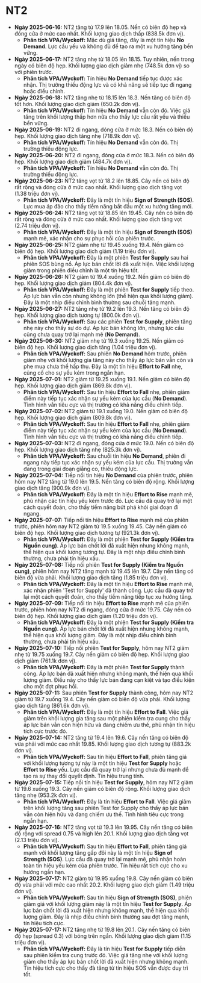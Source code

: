 # NT2

-   **Ngày 2025-06-16:** NT2 tăng từ 17.9 lên 18.05. Nến có biên độ hẹp và đóng cửa ở mức cao nhất. Khối lượng giao dịch thấp (838.5k đơn vị).
    -   **Phân tích VPA/Wyckoff:** Mặc dù giá tăng, đây là một tín hiệu **No Demand**. Lực cầu yếu và không đủ để tạo ra một xu hướng tăng bền vững.
-   **Ngày 2025-06-17:** NT2 tăng nhẹ từ 18.05 lên 18.15. Tuy nhiên, nến trong ngày có biên độ hẹp. Khối lượng giao dịch giảm nhẹ (748.5k đơn vị) so với phiên trước.
    -   **Phân tích VPA/Wyckoff:** Tín hiệu **No Demand** tiếp tục được xác nhận. Thị trường thiếu động lực và có khả năng sẽ tiếp tục đi ngang hoặc điều chỉnh.
-   **Ngày 2025-06-18:** NT2 tăng nhẹ từ 18.15 lên 18.3. Nến tăng có biên độ tốt hơn. Khối lượng giao dịch giảm (650.2k đơn vị).
    -   **Phân tích VPA/Wyckoff:** Tín hiệu **No Demand** vẫn còn đó. Việc giá tăng trên khối lượng thấp hơn nữa cho thấy lực cầu rất yếu và thiếu bền vững.
- **Ngày 2025-06-19:** NT2 đi ngang, đóng cửa ở mức 18.3. Nến có biên độ hẹp. Khối lượng giao dịch tăng nhẹ (718.9k đơn vị).
    - **Phân tích VPA/Wyckoff:** Tín hiệu **No Demand** vẫn còn đó. Thị trường thiếu động lực.
- **Ngày 2025-06-20:** NT2 đi ngang, đóng cửa ở mức 18.3. Nến có biên độ hẹp. Khối lượng giao dịch giảm (484.7k đơn vị).
    - **Phân tích VPA/Wyckoff:** Tín hiệu **No Demand** vẫn còn đó. Thị trường thiếu động lực.
- **Ngày 2025-06-23:** NT2 tăng vọt từ 18.2 lên 18.85. Cây nến có biên độ rất rộng và đóng cửa ở mức cao nhất. Khối lượng giao dịch tăng vọt (1.38 triệu đơn vị).
    - **Phân tích VPA/Wyckoff:** Đây là một tín hiệu **Sign of Strength (SOS)**. Lực mua áp đảo cho thấy tiềm năng bắt đầu một xu hướng tăng mới.
- **Ngày 2025-06-24:** NT2 tăng vọt từ 18.85 lên 19.45. Cây nến có biên độ rất rộng và đóng cửa ở mức cao nhất. Khối lượng giao dịch tăng vọt (2.74 triệu đơn vị).
    - **Phân tích VPA/Wyckoff:** Đây là một tín hiệu **Sign of Strength (SOS)** mạnh mẽ, xác nhận cho sự phục hồi của phiên trước.
- **Ngày 2025-06-25:** NT2 giảm nhẹ từ 19.45 xuống 19.4. Nến giảm có biên độ hẹp. Khối lượng giao dịch giảm (1.19 triệu đơn vị).
    - **Phân tích VPA/Wyckoff:** Đây là một phiên **Test for Supply** sau hai phiên SOS bùng nổ. Áp lực bán chốt lời đã xuất hiện. Việc khối lượng giảm trong phiên điều chỉnh là một tín hiệu tốt.
- **Ngày 2025-06-26:** NT2 giảm từ 19.4 xuống 19.2. Nến giảm có biên độ hẹp. Khối lượng giao dịch giảm (804.4k đơn vị).
    - **Phân tích VPA/Wyckoff:** Đây là một phiên **Test for Supply** tiếp theo. Áp lực bán vẫn còn nhưng không lớn (thể hiện qua khối lượng giảm). Đây là một nhịp điều chỉnh bình thường sau chuỗi tăng mạnh.
- **Ngày 2025-06-27:** NT2 tăng nhẹ từ 19.2 lên 19.3. Nến tăng có biên độ hẹp. Khối lượng giao dịch tương tự (800.0k đơn vị).
    - **Phân tích VPA/Wyckoff:** Sau các phiên **Test for Supply**, phiên tăng nhẹ này cho thấy sự do dự. Áp lực bán không lớn, nhưng lực cầu cũng chưa quay trở lại mạnh mẽ (**No Demand**).
- **Ngày 2025-06-30:** NT2 giảm nhẹ từ 19.3 xuống 19.25. Nến giảm có biên độ hẹp. Khối lượng giao dịch tăng (1.04 triệu đơn vị).
    - **Phân tích VPA/Wyckoff:** Sau phiên **No Demand** hôm trước, phiên giảm nhẹ với khối lượng gia tăng này cho thấy áp lực bán vẫn còn và phe mua chưa thể hấp thụ. Đây là một tín hiệu **Effort to Fall** nhẹ, củng cố cho sự yếu kém trong ngắn hạn.
- **Ngày 2025-07-01:** NT2 giảm từ 19.25 xuống 19.1. Nến giảm có biên độ hẹp. Khối lượng giao dịch giảm (869.8k đơn vị).
    - **Phân tích VPA/Wyckoff:** Sau tín hiệu **Effort to Fall** nhẹ, phiên giảm điểm này tiếp tục xác nhận sự yếu kém của lực cầu (**No Demand**). Tình hình vẫn tiêu cực và thị trường có khả năng điều chỉnh tiếp.
- **Ngày 2025-07-02:** NT2 giảm từ 19.1 xuống 19.0. Nến giảm có biên độ hẹp. Khối lượng giao dịch giảm (809.8k đơn vị).
    - **Phân tích VPA/Wyckoff:** Sau tín hiệu **Effort to Fall** nhẹ, phiên giảm điểm này tiếp tục xác nhận sự yếu kém của lực cầu (**No Demand**). Tình hình vẫn tiêu cực và thị trường có khả năng điều chỉnh tiếp.
- **Ngày 2025-07-03:** NT2 đi ngang, đóng cửa ở mức 19.0. Nến có biên độ hẹp. Khối lượng giao dịch tăng nhẹ (825.3k đơn vị).
    - **Phân tích VPA/Wyckoff:** Sau chuỗi tín hiệu **No Demand**, phiên đi ngang này tiếp tục xác nhận sự yếu kém của lực cầu. Thị trường vẫn đang trong giai đoạn giằng co, thiếu động lực.
- **Ngày 2025-07-04:** Tiếp nối tín hiệu **No Demand** của phiên trước, phiên hôm nay NT2 tăng từ 19.0 lên 19.5. Nến tăng có biên độ rộng. Khối lượng giao dịch tăng (900.9k đơn vị).
    - **Phân tích VPA/Wyckoff:** Đây là một tín hiệu **Effort to Rise** mạnh mẽ, phủ nhận các tín hiệu yếu kém trước đó. Lực cầu đã quay trở lại một cách quyết đoán, cho thấy tiềm năng bứt phá khỏi giai đoạn đi ngang.
- **Ngày 2025-07-07:** Tiếp nối tín hiệu **Effort to Rise** mạnh mẽ của phiên trước, phiên hôm nay NT2 giảm từ 19.5 xuống 19.45. Cây nến giảm có biên độ hẹp. Khối lượng giao dịch tương tự (921.3k đơn vị).
    - **Phân tích VPA/Wyckoff:** Đây là một phiên **Test for Supply (Kiểm tra Nguồn cung)**. Áp lực bán chốt lời đã xuất hiện nhưng không mạnh, thể hiện qua khối lượng tương tự. Đây là một nhịp điều chỉnh bình thường, chưa phải tín hiệu xấu.
- **Ngày 2025-07-08:** Tiếp nối phiên **Test for Supply (Kiểm tra Nguồn cung)**, phiên hôm nay NT2 tăng mạnh từ 19.45 lên 19.7. Cây nến tăng có biên độ vừa phải. Khối lượng giao dịch tăng (1.85 triệu đơn vị).
    - **Phân tích VPA/Wyckoff:** Đây là một tín hiệu **Effort to Rise** mạnh mẽ, xác nhận phiên 'Test for Supply' đã thành công. Lực cầu đã quay trở lại một cách quyết đoán, cho thấy tiềm năng tiếp tục xu hướng tăng.
- **Ngày 2025-07-09:** Tiếp nối tín hiệu **Effort to Rise** mạnh mẽ của phiên trước, phiên hôm nay NT2 đi ngang, đóng cửa ở mức 19.75. Cây nến có biên độ hẹp. Khối lượng giao dịch giảm (1.20 triệu đơn vị).
    - **Phân tích VPA/Wyckoff:** Đây là một phiên **Test for Supply (Kiểm tra Nguồn cung)**. Áp lực bán chốt lời đã xuất hiện nhưng không mạnh, thể hiện qua khối lượng giảm. Đây là một nhịp điều chỉnh bình thường, chưa phải tín hiệu xấu.
- **Ngày 2025-07-10:** Tiếp nối phiên **Test for Supply**, hôm nay NT2 giảm nhẹ từ 19.75 xuống 19.7. Cây nến giảm có biên độ hẹp. Khối lượng giao dịch giảm (761.1k đơn vị).
    - **Phân tích VPA/Wyckoff:** Đây là một phiên **Test for Supply** thành công. Áp lực bán đã xuất hiện nhưng không mạnh, thể hiện qua khối lượng giảm. Điều này cho thấy lực bán đang cạn kiệt và tạo điều kiện cho một đợt phục hồi.
- **Ngày 2025-07-11:** Sau phiên **Test for Supply** thành công, hôm nay NT2 giảm từ 19.7 xuống 19.4. Cây nến giảm có biên độ vừa phải. Khối lượng giao dịch tăng (861.6k đơn vị).
    - **Phân tích VPA/Wyckoff:** Đây là một tín hiệu **Effort to Fall**. Việc giá giảm trên khối lượng gia tăng sau một phiên kiểm tra cung cho thấy áp lực bán vẫn còn hiện hữu và đang chiếm ưu thế, phủ nhận tín hiệu tích cực trước đó.
- **Ngày 2025-07-14:** NT2 tăng từ 19.4 lên 19.6. Cây nến tăng có biên độ vừa phải với mức cao nhất 19.85. Khối lượng giao dịch tương tự (883.2k đơn vị).
    - **Phân tích VPA/Wyckoff:** Sau tín hiệu **Effort to Fall**, phiên tăng giá với khối lượng tương tự này là một tín hiệu **Test for Supply** hoặc **Effort to Rise** yếu. Lực cầu đã quay trở lại nhưng chưa đủ mạnh để tạo ra sự thay đổi quyết định. Tín hiệu trung tính.
- **Ngày 2025-07-15:** Tiếp nối tín hiệu **Test for Supply**, hôm nay NT2 giảm từ 19.6 xuống 19.3. Cây nến giảm có biên độ rộng. Khối lượng giao dịch tăng nhẹ (953.2k đơn vị).
    - **Phân tích VPA/Wyckoff:** Đây là tín hiệu **Effort to Fall**. Việc giá giảm trên khối lượng tăng sau phiên Test for Supply cho thấy áp lực bán vẫn còn hiện hữu và đang chiếm ưu thế. Tình hình tiêu cực trong ngắn hạn.
- **Ngày 2025-07-16:** NT2 tăng vọt từ 19.3 lên 19.95. Cây nến tăng có biên độ rộng với spread 0.75 và high lên 20.1. Khối lượng giao dịch tăng vọt (2.13 triệu đơn vị).
    - **Phân tích VPA/Wyckoff:** Sau tín hiệu **Effort to Fall**, phiên tăng giá mạnh với khối lượng tăng gấp đôi này là một tín hiệu **Sign of Strength (SOS)**. Lực cầu đã quay trở lại mạnh mẽ, phủ nhận hoàn toàn tín hiệu yếu kém của phiên trước. Tín hiệu rất tích cực cho xu hướng ngắn hạn.
- **Ngày 2025-07-17:** NT2 giảm từ 19.95 xuống 19.8. Cây nến giảm có biên độ vừa phải với mức cao nhất 20.2. Khối lượng giao dịch giảm (1.49 triệu đơn vị).
    - **Phân tích VPA/Wyckoff:** Sau tín hiệu **Sign of Strength (SOS)**, phiên giảm giá với khối lượng giảm này là một tín hiệu **Test for Supply**. Áp lực bán chốt lời đã xuất hiện nhưng không mạnh, thể hiện qua khối lượng giảm. Đây là nhịp điều chỉnh bình thường sau đợt tăng mạnh, tín hiệu tích cực.
- **Ngày 2025-07-17:** NT2 tăng nhẹ từ 19.8 lên 20.1. Cây nến tăng có biên độ hẹp (spread 0.3) với bóng trên ngắn. Khối lượng giao dịch giảm (1.15 triệu đơn vị).
    - **Phân tích VPA/Wyckoff:** Đây là tín hiệu **Test for Supply** tiếp diễn sau phiên kiểm tra cung trước đó. Việc giá tăng nhẹ với khối lượng giảm cho thấy áp lực bán chốt lời đã xuất hiện nhưng không mạnh. Tín hiệu tích cực cho thấy đà tăng từ tín hiệu SOS vẫn được duy trì tốt.

